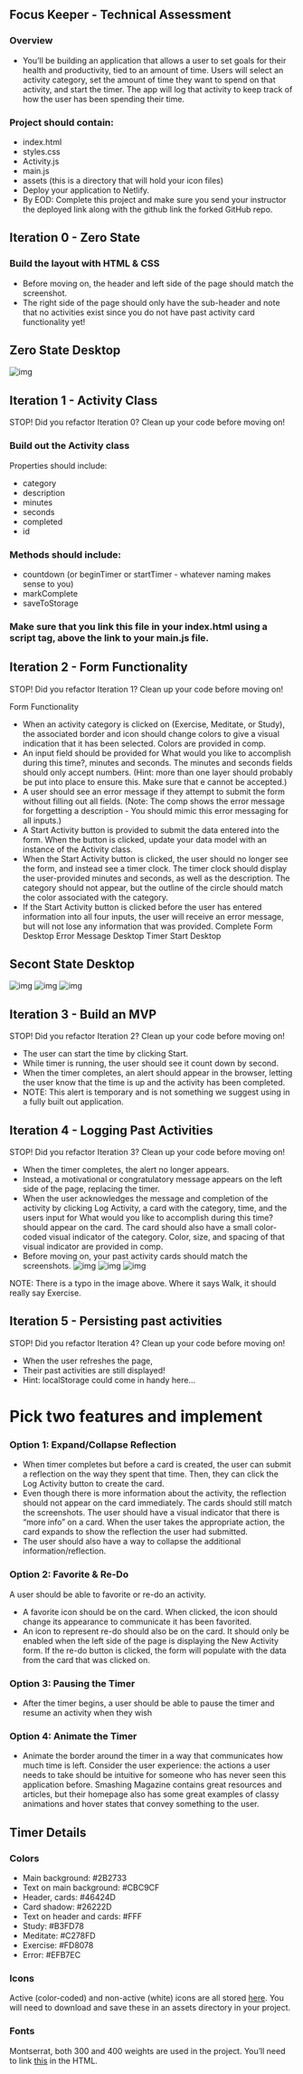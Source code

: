 ## Focus Keeper - Technical Assessment

### Overview
- You’ll be building an application that allows a user to set goals for their health and productivity, tied to an amount of time. Users will select an activity category, set the amount of time they want to spend on that activity, and start the timer. The app will log that activity to keep track of how the user has been spending their time.

### Project should contain:

- index.html
- styles.css
- Activity.js
- main.js
- assets (this is a directory that will hold your icon files)
- Deploy your application to Netlify.
- By EOD: Complete this project and make sure you send your instructor the deployed link along with the github link
the forked GitHub repo.

## Iteration 0 - Zero State
### Build the layout with HTML & CSS
- Before moving on, the header and left side of the page should match the screenshot.
- The right side of the page should only have the sub-header and note that no activities exist since you do not have past activity card functionality yet!

## Zero State Desktop
![img](screenshots/state_zero.png)

## Iteration 1 - Activity Class
STOP! Did you refactor Iteration 0? Clean up your code before moving on!

### Build out the Activity class
Properties should include:
- category
- description
- minutes
- seconds
- completed
- id
### Methods should include:
- countdown (or beginTimer or startTimer - whatever naming makes sense to you)
- markComplete
- saveToStorage
### Make sure that you link this file in your index.html using a script tag, above the link to your main.js file.

## Iteration 2 - Form Functionality
STOP! Did you refactor Iteration 1? Clean up your code before moving on!

Form Functionality
- When an activity category is clicked on (Exercise, Meditate, or Study), the associated border and icon should change colors to give a visual indication that it has been selected. Colors are provided in comp.
- An input field should be provided for What would you like to accomplish during this time?, minutes and seconds. The minutes and seconds fields should only accept numbers. (Hint: more than one layer should probably be put into place to ensure this. Make sure that e cannot be accepted.)
- A user should see an error message if they attempt to submit the form without filling out all fields. (Note: The comp shows the error message for forgetting a description - You should mimic this error messaging for all inputs.)
- A Start Activity button is provided to submit the data entered into the form. When the button is clicked, update your data model with an instance of the Activity class.
- When the Start Activity button is clicked, the user should no longer see the form, and instead see a timer clock. The timer clock should display the user-provided minutes and seconds, as well as the description. The category should not appear, but the outline of the circle should match the color associated with the category.
- If the Start Activity button is clicked before the user has entered information into all four inputs, the user will receive an error message, but will not lose any information that was provided.
Complete Form Desktop Error Message Desktop Timer Start Desktop

## Secont State Desktop
![img](screenshots/state_one.png)
![img](screenshots/state_one_error.png)
![img](screenshots/state_one_start.png)

## Iteration 3 - Build an MVP
STOP! Did you refactor Iteration 2? Clean up your code before moving on!

- The user can start the time by clicking Start.
- While timer is running, the user should see it count down by second.
- When the timer completes, an alert should appear in the browser, letting the user know that the time is up and the activity has been completed.
- NOTE: This alert is temporary and is not something we suggest using in a fully built out application.

## Iteration 4 - Logging Past Activities
STOP! Did you refactor Iteration 3? Clean up your code before moving on!
- When the timer completes, the alert no longer appears.
- Instead, a motivational or congratulatory message appears on the left side of the page, replacing the timer.
- When the user acknowledges the message and completion of the activity by clicking Log Activity, a card with the category, time, and the users input for What would you like to accomplish during this time? should appear on the card. The card should also have a small color-coded visual indicator of the category. Color, size, and spacing of that visual indicator are provided in comp.
- Before moving on, your past activity cards should match the screenshots.
![img](screenshots/state_two_complete.png)
![img](screenshots/state_two_log.png)
![img](screenshots/state_two_activity_log.png)


NOTE: There is a typo in the image above. Where it says Walk, it should really say Exercise.

## Iteration 5 - Persisting past activities
STOP! Did you refactor Iteration 4? Clean up your code before moving on!

- When the user refreshes the page,
- Their past activities are still displayed!
- Hint: localStorage could come in handy here…

# Pick two features and implement 
### Option 1: Expand/Collapse Reflection
- When timer completes but before a card is created, the user can submit a reflection on the way they spent that time. Then, they can click the Log Activity button to create the card.
- Even though there is more information about the activity, the reflection should not appear on the card immediately. The cards should still match the screenshots. The user should have a visual indicator that there is “more info” on a card. When the user takes the appropriate action, the card expands to show the reflection the user had submitted.
- The user should also have a way to collapse the additional information/reflection.
### Option 2: Favorite & Re-Do
A user should be able to favorite or re-do an activity.
- A favorite icon should be on the card. When clicked, the icon should change its appearance to communicate it has been favorited.
- An icon to represent re-do should also be on the card. It should only be enabled when the left side of the page is displaying the New Activity form. If the re-do button is clicked, the form will populate with the data from the card that was clicked on.
### Option 3: Pausing the Timer
- After the timer begins, a user should be able to pause the timer and resume an activity when they wish
### Option 4: Animate the Timer
- Animate the border around the timer in a way that communicates how much time is left.
Consider the user experience: the actions a user needs to take should be intuitive for someone who has never seen this application before. Smashing Magazine contains great resources and articles, but their homepage also has some great examples of classy animations and hover states that convey something to the user.


## Timer Details
### Colors
- Main background: #2B2733
- Text on main background: #CBC9CF
- Header, cards: #46424D
- Card shadow: #26222D
- Text on header and cards: #FFF
- Study: #B3FD78
- Meditate: #C278FD
- Exercise: #FD8078
- Error: #EFB7EC
### Icons
Active (color-coded) and non-active (white) icons are all stored [here](https://drive.google.com/drive/folders/1EpDeH6IeDTOaK3fP9YR_XkaB4mwCWZxm). You will need to download and save these in an assets directory in your project.
### Fonts
Montserrat, both 300 and 400 weights are used in the project. You’ll need to link [this](https://fonts.google.com/?query=mont&selection.family=Montserrat:300,400) in the HTML.